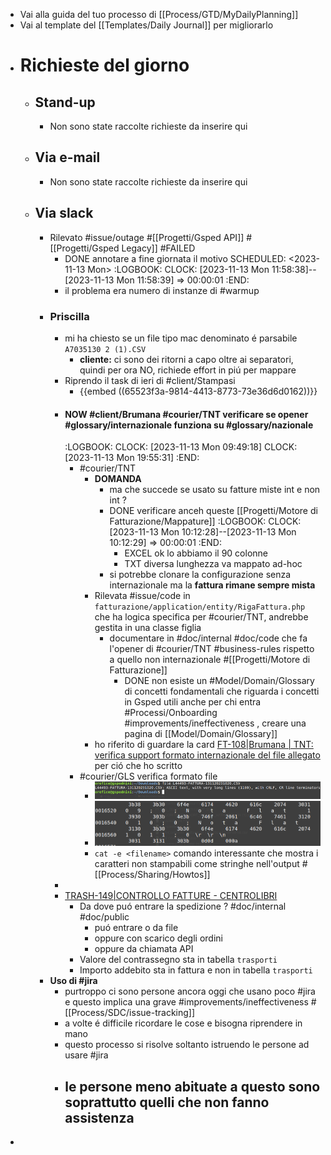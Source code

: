 - Vai alla guida del tuo processo di [[Process/GTD/MyDailyPlanning]]
- Vai al template del [[Templates/Daily Journal]] per migliorarlo
- # Richieste del giorno
	- ## Stand-up
		- Non sono state raccolte richieste da inserire qui
	- ## Via e-mail
		- Non sono state raccolte richieste da inserire qui
	- ## Via slack
		- Rilevato #issue/outage #[[Progetti/Gsped API]] #[[Progetti/Gsped Legacy]] #FAILED
			- DONE annotare a fine giornata il motivo 
			  SCHEDULED: <2023-11-13 Mon>
			  :LOGBOOK:
			  CLOCK: [2023-11-13 Mon 11:58:38]--[2023-11-13 Mon 11:58:39] =>  00:00:01
			  :END:
			- il problema era numero di instanze di #warmup
		- ### **Priscilla**
			- mi ha chiesto se un file tipo mac denominato é parsabile `A7035130 2 (1).CSV`
				- **cliente:** ci sono dei ritorni a capo oltre ai separatori, quindi per ora NO, richiede effort in piú per mappare
			- Riprendo il task di ieri di #client/Stampasi
				- {{embed ((65523f3a-9814-4413-8773-73e36d6d0162))}}
			- #### NOW #client/Brumana #courier/TNT verificare se opener #glossary/internazionale funziona su #glossary/nazionale
			  :LOGBOOK:
			  CLOCK: [2023-11-13 Mon 09:49:18]
			  CLOCK: [2023-11-13 Mon 19:55:31]
			  :END:
				- #courier/TNT
					- **DOMANDA**
						- ma che succede se usato su fatture miste int e non int ?
						- DONE verificare anceh queste [[Progetti/Motore di Fatturazione/Mappature]]
						  :LOGBOOK:
						  CLOCK: [2023-11-13 Mon 10:12:28]--[2023-11-13 Mon 10:12:29] =>  00:00:01
						  :END:
							- EXCEL ok lo abbiamo il 90 colonne
							- TXT diversa lunghezza va mappato ad-hoc
						- si potrebbe clonare la configurazione senza internazionale ma la **fattura rimane sempre mista**
					- Rilevata #issue/code in `fatturazione/application/entity/RigaFattura.php` che ha logica specifica per #courier/TNT, andrebbe gestita in una classe figlia
						- documentare in #doc/internal #doc/code che fa l'opener di #courier/TNT #business-rules rispetto a quello non internazionale #[[Progetti/Motore di Fatturazione]]
							- DONE non esiste un #Model/Domain/Glossary di concetti fondamentali che riguarda i concetti in Gsped utili anche per chi entra #Processi/Onboarding #improvements/ineffectiveness , creare una pagina di [[Model/Domain/Glossary]]
					- ho riferito di guardare la card [FT-108|Brumana | TNT: verifica support formato internazionale del file allegato](https://gsped.atlassian.net/browse/FT-108)  per ció che ho scritto
				- #courier/GLS verifica formato file
					- ![image.png](../assets/image_1699887778876_0.png)
					- ![image.png](../assets/image_1699887793946_0.png)
					- `cat -e <filename>` comando interessante che mostra i caratteri non stampabili come stringhe nell'output #[[Process/Sharing/Howtos]]
			-
			- [TRASH-149|CONTROLLO FATTURE - CENTROLIBRI](https://gsped.atlassian.net/browse/TRASH-149)
				- Da dove puó entrare la spedizione ? #doc/internal #doc/public
					- puó entrare o da file
					- oppure con scarico degli ordini
					- oppure da chiamata API
				- Valore del contrassegno sta in tabella `trasporti`
				- Importo addebito sta in fattura e non in tabella `trasporti`
		- **Uso di #jira**
			- purtroppo ci sono persone ancora oggi che usano poco #jira e questo implica una grave #improvements/ineffectiveness #[[Process/SDC/issue-tracking]]
			- a volte é difficile ricordare le cose e bisogna riprendere in mano
			- questo processo si risolve soltanto istruendo le persone ad usare #jira
			- le persone meno abituate a questo sono soprattutto quelli che non fanno assistenza
				-
-